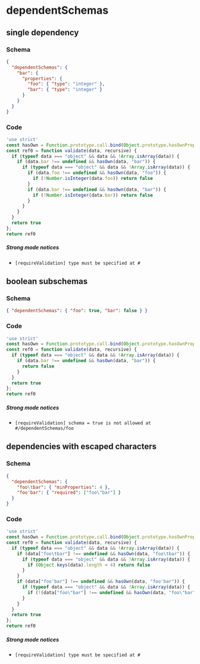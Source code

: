 # dependentSchemas

## single dependency

### Schema

```json
{
  "dependentSchemas": {
    "bar": {
      "properties": {
        "foo": { "type": "integer" },
        "bar": { "type": "integer" }
      }
    }
  }
}
```

### Code

```js
'use strict'
const hasOwn = Function.prototype.call.bind(Object.prototype.hasOwnProperty);
const ref0 = function validate(data, recursive) {
  if (typeof data === "object" && data && !Array.isArray(data)) {
    if (data.bar !== undefined && hasOwn(data, "bar")) {
      if (typeof data === "object" && data && !Array.isArray(data)) {
        if (data.foo !== undefined && hasOwn(data, "foo")) {
          if (!Number.isInteger(data.foo)) return false
        }
        if (data.bar !== undefined && hasOwn(data, "bar")) {
          if (!Number.isInteger(data.bar)) return false
        }
      }
    }
  }
  return true
};
return ref0
```

##### Strong mode notices

 * `[requireValidation] type must be specified at #`


## boolean subschemas

### Schema

```json
{ "dependentSchemas": { "foo": true, "bar": false } }
```

### Code

```js
'use strict'
const hasOwn = Function.prototype.call.bind(Object.prototype.hasOwnProperty);
const ref0 = function validate(data, recursive) {
  if (typeof data === "object" && data && !Array.isArray(data)) {
    if (data.bar !== undefined && hasOwn(data, "bar")) {
      return false
    }
  }
  return true
};
return ref0
```

##### Strong mode notices

 * `[requireValidation] schema = true is not allowed at #/dependentSchemas/foo`


## dependencies with escaped characters

### Schema

```json
{
  "dependentSchemas": {
    "foo\tbar": { "minProperties": 4 },
    "foo'bar": { "required": ["foo\"bar"] }
  }
}
```

### Code

```js
'use strict'
const hasOwn = Function.prototype.call.bind(Object.prototype.hasOwnProperty);
const ref0 = function validate(data, recursive) {
  if (typeof data === "object" && data && !Array.isArray(data)) {
    if (data["foo\tbar"] !== undefined && hasOwn(data, "foo\tbar")) {
      if (typeof data === "object" && data && !Array.isArray(data)) {
        if (Object.keys(data).length < 4) return false
      }
    }
    if (data["foo'bar"] !== undefined && hasOwn(data, "foo'bar")) {
      if (typeof data === "object" && data && !Array.isArray(data)) {
        if (!(data["foo\"bar"] !== undefined && hasOwn(data, "foo\"bar"))) return false
      }
    }
  }
  return true
};
return ref0
```

##### Strong mode notices

 * `[requireValidation] type must be specified at #`

